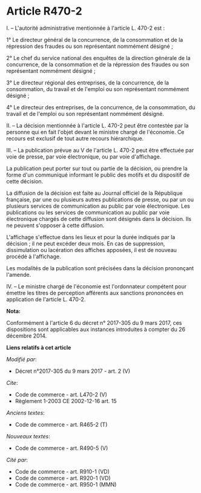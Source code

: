 # Article R470-2

I. – L'autorité administrative mentionnée à l'article L. 470-2 est : 

1° Le directeur général de la concurrence, de la consommation et de la répression des fraudes ou son représentant nommément
désigné ; 

2° Le chef du service national des enquêtes de la direction générale de la concurrence, de la consommation et de la
répression des fraudes ou son représentant nommément désigné ; 

3° Le directeur régional des entreprises, de la concurrence, de la consommation, du travail et de l'emploi ou son
représentant nommément désigné ; 

4° Le directeur des entreprises, de la concurrence, de la consommation, du travail et de l'emploi ou son représentant
nommément désigné. 

II. – La décision mentionnée à l'article L. 470-2 peut être contestée par la personne qui en fait l'objet devant le ministre
chargé de l'économie. Ce recours est exclusif de tout autre recours hiérarchique. 

III. – La publication prévue au V de l'article L. 470-2 peut être effectuée par voie de presse, par voie électronique, ou par
voie d'affichage. 

La publication peut porter sur tout ou partie de la décision, ou prendre la forme d'un communiqué informant le public des
motifs et du dispositif de cette décision. 

La diffusion de la décision est faite au Journal officiel de la République française, par une ou plusieurs autres
publications de presse, ou par un ou plusieurs services de communication au public par voie électronique. Les publications ou
les services de communication au public par voie électronique chargés de cette diffusion sont désignés dans la décision. Ils
ne peuvent s'opposer à cette diffusion. 

L'affichage s'effectue dans les lieux et pour la durée indiqués par la décision ; il ne peut excéder deux mois. En cas de
suppression, dissimulation ou lacération des affiches apposées, il est de nouveau procédé à l'affichage. 

Les modalités de la publication sont précisées dans la décision prononçant l'amende. 

IV. – Le ministre chargé de l'économie est l'ordonnateur compétent pour émettre les titres de perception afférents aux
sanctions prononcées en application de l'article L. 470-2.

**Nota:**

Conformément à l'article 6 du décret n° 2017-305 du 9 mars 2017, ces dispositions sont applicables aux instances introduites
à compter du 26 décembre 2014.

**Liens relatifs à cet article**

_Modifié par_:

  - Décret n°2017-305 du 9 mars 2017 - art. 2 (V)

_Cite_:

  - Code de commerce - art. L470-2 (V)
  - Règlement 1-2003 CE 2002-12-16 art. 15

_Anciens textes_:

  - Code de commerce - art. R465-2 (T)

_Nouveaux textes_:

  - Code de commerce - art. R490-5 (V)

_Cité par_:

  - Code de commerce - art. R910-1 (VD)
  - Code de commerce - art. R920-1 (VD)
  - Code de commerce - art. R950-1 (MMN)

